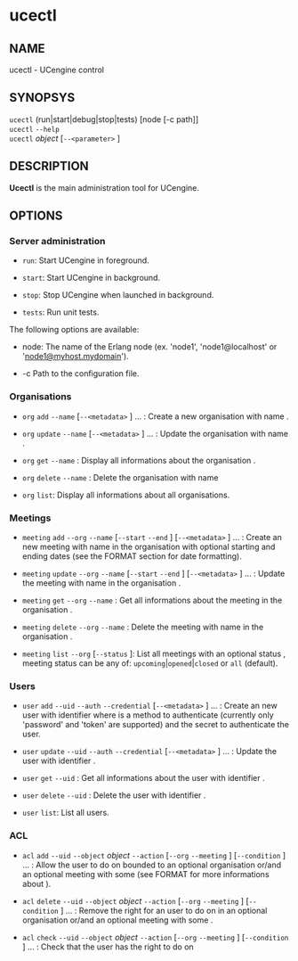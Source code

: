 # ucectl

## NAME
ucectl - UCengine control

## SYNOPSYS

`ucectl` (run|start|debug|stop|tests) [node [-c path]] <br />
`ucectl` `--help` <br />
`ucectl` *object* <action> [`--<parameter>` <value>] <br />

## DESCRIPTION

**Ucectl** is the main administration tool for UCengine.

## OPTIONS

### Server administration

  * `run`:
    Start UCengine in foreground.

  * `start`:
    Start UCengine in background.

  * `stop`:
    Stop UCengine when launched in background.
    
  * `tests`:
    Run unit tests.

The following options are available:

  * node:
    The name of the Erlang node (ex. 'node1', 'node1@localhost' or 'node1@myhost.mydomain').

  * -c <path>
    Path to the configuration file.

### Organisations

  * `org` `add` `--name` <name> [`--<metadata>` <value>] ... :
    Create a new organisation with name <name>.

  * `org` `update` `--name` <name> [`--<metadata>` <value>] ... :
    Update the organisation with name <name>.
      
  * `org` `get` `--name` <name>:
    Display all informations about the organisation <name>.

  * `org` `delete` `--name` <name>:
    Delete the organisation with name <name>

  * `org` `list`:
    Display all informations about all organisations.

### Meetings

  * `meeting` `add` `--org` <org> `--name` <name> [`--start` <date> `--end` <date>] [`--<metadata>` <value>] ... :
    Create an new meeting with name <name> in the organisation <org> with optional starting and ending dates (see the FORMAT section for date formatting).

  * `meeting` `update` `--org` <org> `--name` <name> [`--start` <date> `--end` <date>] [`--<metadata>` <value>] ... :
    Update the meeting with name <name> in the organisation <org>.

  * `meeting` `get` `--org` <org> `--name` <name>:
    Get all informations about the meeting <name> in the organisation <org>.
  
  * `meeting` `delete` `--org` <org> `--name` <name>:
    Delete the meeting with name <name> in the organisation <org>.
  
  * `meeting` `list` `--org` <org> [`--status` <status>]:
    List all meetings with an optional status <status>, meeting status can be any of: `upcoming`|`opened`|`closed` or `all` (default).

### Users

  * `user` `add` `--uid` <uid> `--auth` <auth> `--credential` <credential> [`--<metadata>` <value>] ... :
    Create an new user with identifier <uid> where <auth> is a method to authenticate (currently only 'password' and 'token' are supported) and <credential> the secret to authenticate the user.

  * `user` `update` `--uid` <uid> `--auth` <auth> `--credential` <credential> [`--<metadata>` <value>] ... :
    Update the user with identifier <uid>.

  * `user` `get` `--uid` <uid>:
    Get all informations about the user with identifier <uid>.
  
  * `user` `delete` `--uid` <uid>:
    Delete the user with identifier <uid>.
  
  * `user` `list`:
    List all users.

### ACL

  * `acl` `add` `--uid` <uid> `--object` *object* `--action` <action> [`--org` <org> `--meeting` <meeting>] [`--condition` <value>] ... :
    Allow the user <uid> to do <action> on <object> bounded to an optional organisation <org> or/and an optional meeting <meeting> with some <conditions> (see FORMAT for more informations about <conditions>).

  * `acl` `delete` `--uid` <uid> `--object` *object* `--action` <action> [`--org` <org> `--meeting` <meeting>] [`--condition` <value>] ... :
    Remove the right for an user <uid> to do <action> on <object> in an optional organisation <org> or/and an optional meeting <meeting> with some <conditions>.
    
  * `acl` `check` `--uid` <uid> `--object` *object* `--action` <action> [`--org` <org> `--meeting` <meeting>] [`--condition` <value>] ... :
    Check that the user <uid> has the right to do <action> on <object> in an optional organisation <org> or/and an optional meeting <meeting> with some <conditions>.

## FORMAT

  - `<date>`:
    ISO8601 formatted date (ex. '2010-25-12 00:00:01').

  - `metadata`:
    Organisations and meetings can hold an unlimited amount of metadata as a `key`=<value> store. Any arguments of the command line which are not part of the expected parameters are automatically added to the metadata of the object.

  - `conditions`:
    Just like `metadata` a list of conditions is created with all the command line arguments that are not used by the method itself. The list of conditions that can be used depend on the `object` and `action` used.

## EXAMPLES

List all organisations:
	ucectl org list

Create a new organisation 'AF83' with two metadata ('description' and 'owner'):
	ucectl org add --name 'AF83' --description "Crazy Solid" --owner "Chuck Norris"

Oops, a mistake on the owner field, let's update it:
	ucectl org update --name 'AF83' --description "Crazy Solid" --owner "Louis Montagne"

And delete it:
	ucectl org delete --name 'AF83'

List all meetings at 'AF83':
	ucectl meeting list --org 'AF83'

Only keep the closed|opened|upcoming meetings:
	ucectl meeting list --org 'AF83' --status closed
	ucectl meeting list --org 'AF83' --status opened
	ucectl meeting list --org 'AF83' --status upcoming

Create a new meeting 'Christmas dinner' in the organisation 'AF83':
	ucectl meeting add --org 'AF83' --name 'Christmas dinner' --start '2010-24-12 20:30:00'
                --end '2010-25-12 03:00:00' --appetizer 'Chips'

Make it frenchier:
	ucectl meeting update --org 'AF83' --name 'Christmas dinner' --start '2010-24-12 20:30:00'
                --end '2010-25-12 07:00:00' --appetizer 'Snails'

And delete it:
	ucectl meeting delete --org 'AF83' --name 'Christmas dinner'

Create a new user 'Chuck' with a password set to 'Norris' with his nickname in the metadata:
	ucectl user add --uid 'Chuck' --auth 'password' --credential 'Norris'
		--nickname 'Colonel Braddock'
	
Update the user with a stronger password and a different nickname:
	ucectl user update --uid 'Chuck' --auth 'password' --credential '835dc9b5fa0ffa8'
		--nickname 'Cordell Walker'

Allow Chuck to join the meeting 'Coliseum' in the organisation 'Rome' if he doesn't wear shirt:
	ucectl acl add --uid 'Chuck' --org 'Rome' --meeting 'Coliseum' --object 'roster'
		--action 'add' --topless 'yes'

Check that Chuck cannot join the meeting 'Coliseum' in the organisation 'Rome' if he wear shirt:
	ucectl acl add --uid 'Chuck' --org 'Rome' --meeting 'Coliseum' --object 'roster'
		--action 'add' --topless 'no'

Delete this right:
	ucectl acl delete --uid 'Chuck' --org 'Rome' --meeting 'Coliseum' --object 'roster'
		--action 'add' --topless 'yes'

And delete the user 'Chuck':
	ucectl user delete --uid 'Chuck'
